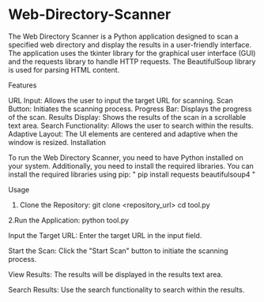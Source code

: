 # Web-Directory-Scanner
The Web Directory Scanner is a Python application designed to scan a specified web directory and display the results in a user-friendly interface. The application uses the tkinter library for the graphical user interface (GUI) and the requests library to handle HTTP requests. The BeautifulSoup library is used for parsing HTML content.

Features

URL Input: Allows the user to input the target URL for scanning.
Scan Button: Initiates the scanning process.
Progress Bar: Displays the progress of the scan.
Results Display: Shows the results of the scan in a scrollable text area.
Search Functionality: Allows the user to search within the results.
Adaptive Layout: The UI elements are centered and adaptive when the window is resized.
Installation

To run the Web Directory Scanner, you need to have Python installed on your system. Additionally, you need to install the required libraries. You can install the required libraries using pip: " pip install requests beautifulsoup4 " 


Usage
1. Clone the Repository:
git clone <repository_url>
cd tool.py

2.Run the Application:
python tool.py

Input the Target URL: Enter the target URL in the input field.

Start the Scan: Click the "Start Scan" button to initiate the scanning process.

View Results: The results will be displayed in the results text area.

Search Results: Use the search functionality to search within the results.
